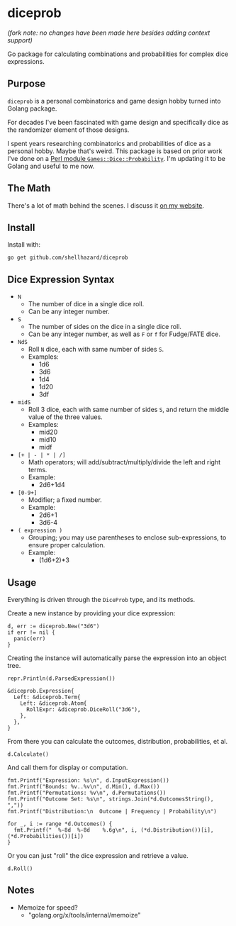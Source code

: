 # diceprob

_(fork note: no changes have been made here besides adding context support)_

Go package for calculating combinations and probabilities for complex dice expressions.

## Purpose

`diceprob` is a personal combinatorics and game design hobby turned into Golang package.

For decades I've been fascinated with game design and specifically dice as the randomizer
element of those designs.  

I spent years researching combinatorics and probabilities of dice as a personal hobby.
Maybe that's weird.  This package is based on prior work I've done on a
[Perl module `Games::Dice::Probability`](https://metacpan.org/pod/Games::Dice::Probability).
I'm updating it to be Golang and useful to me now.

## The Math

There's a lot of math behind the scenes. I discuss it
[on my website](https://oddgeek.info/projects/dice-probability/).

## Install

Install with:

``` shell
go get github.com/shellhazard/diceprob
```

## Dice Expression Syntax

* `N`
  * The number of dice in a single dice roll.
  * Can be any integer number.
* `S`
  * The number of sides on the dice in a single dice roll.
  * Can be any integer number, as well as `F` or `f` for Fudge/FATE dice.
* `NdS`
  * Roll `N` dice, each with same number of sides `S`.
  * Examples:
    * 1d6
    * 3d6
    * 1d4
    * 1d20
    * 3df
* `midS`
  * Roll 3 dice, each with same number of sides `S`, and return the middle value of the three values.
  * Examples:
    * mid20
    * mid10
    * midf
* `[+ | - | * | /]`
  * Math operators; will add/subtract/multiply/divide the left and right terms.
  * Example:
    * 2d6+1d4
* `[0-9+]`
  * Modifier; a fixed number.
  * Example:
    * 2d6+1
    * 3d6-4
* `( expression )`
  * Grouping; you may use parentheses to enclose sub-expressions, to ensure proper calculation.
  * Example:
    * (1d6+2)*3

## Usage

Everything is driven through the `DiceProb` type, and its methods.

Create a new instance by providing your dice expression:

``` golang
d, err := diceprob.New("3d6")
if err != nil {
  panic(err)
}
```

Creating the instance will automatically parse the expression into an object tree.

``` golang
repr.Println(d.ParsedExpression())
```

``` text
&diceprob.Expression{
  Left: &diceprob.Term{
    Left: &diceprob.Atom{
      RollExpr: &diceprob.DiceRoll("3d6"),
    },
  },
}
```

From there you can calculate the outcomes, distribution, probabilities, et al.

``` golang
d.Calculate()
```

And call them for display or computation.

``` golang
fmt.Printf("Expression: %s\n", d.InputExpression())
fmt.Printf("Bounds: %v..%v\n", d.Min(), d.Max())
fmt.Printf("Permutations: %v\n", d.Permutations())
fmt.Printf("Outcome Set: %s\n", strings.Join(*d.OutcomesString(), ","))
fmt.Printf("Distribution:\n  Outcome | Frequency | Probability\n")

for _, i := range *d.Outcomes() {
  fmt.Printf("  %-8d  %-8d    %.6g\n", i, (*d.Distribution())[i], (*d.Probabilities())[i])
}
```

Or you can just "roll" the dice expression and retrieve a value.

``` golang
d.Roll()
```

## Notes

* Memoize for speed?
  * "golang.org/x/tools/internal/memoize"
